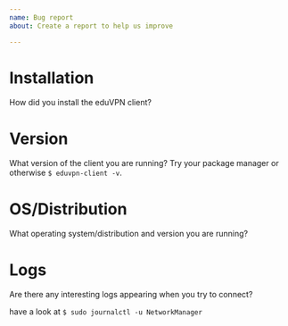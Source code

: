 ```yaml
---
name: Bug report
about: Create a report to help us improve

---
```


# Installation

How did you install the eduVPN client?

# Version

What version of the client you are running? Try your package manager or otherwise `$ eduvpn-client -v`.

# OS/Distribution

What operating system/distribution and version you are running?

# Logs

Are there any interesting logs appearing when you try to connect?

have a look at `$ sudo journalctl -u NetworkManager`

